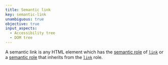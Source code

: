 ```yaml
---
title: Semantic link
key: semantic-link
unambiguous: true
objective: true
input_aspects:
  - Accessibility tree
  - DOM tree
---
```


A semantic link is any HTML element which has the [semantic role][] of [`link`][link] or a [semantic role][] that inherits from the [`link`][link] role.

[semantic role]: #semantic-role 'Definition of Semantic Role'
[link]: https://www.w3.org/TR/wai-aria/#link 'ARIA Definition of the link Role'
